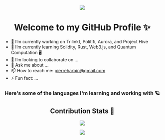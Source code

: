 <p align="center">
  <img src="https://c.tenor.com/YsOvD-moJhMAAAAd/benimaru-shinmon-fire-force.gif" />
</p>
<h1 align="center"> Welcome to my GitHub Profile ✨ </h1>
<p align="center">

- 🔭 I’m currently working on Trilinkt, Politifi, Aurora, and Project Hive
- 🌱 I’m currently learning Solidity, Rust, Web3.js, and Quantum Computation 🖥️
- 👯 I’m looking to collaborate on ...
- 💬 Ask me about ...
- 📫 How to reach me: pierreharbin@gmail.com
- ⚡ Fun fact: ...
</p>
<h3 align="center"><b> Here's some of the languages I'm learning and working with 🪐</b></h3>
<h2 align="center"> Contribution Stats 🤩 </h2>
<p align="center">
  <img src="https://github-readme-streak-stats.herokuapp.com?user=SirKentut&theme=material-palenight&hide_border=true&fire=8800B4&background=000000)](https://git.io/streak-stats" />
</p>
<p align="center"> <img src="https://indify.co/widgets/live/quotes/VErA3qjId7EY5XNEIrVS"/></p>
<!-- Actual text -->

